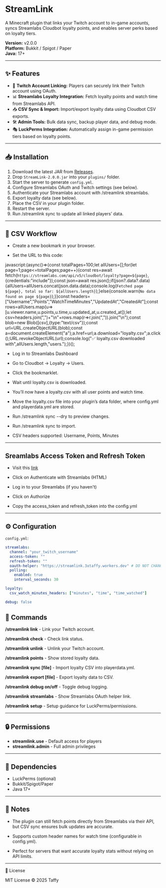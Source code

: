 # StreamLink
A Minecraft plugin that links your Twitch account to in-game accounts, syncs Streamlabs Cloudbot loyalty points, and enables server perks based on loyalty tiers.  

**Version:** v2.0.0  
**Platform:** Bukkit / Spigot / Paper  
**Java:** 17+  

---

## ✨ Features
- 🔗 **Twitch Account Linking:** Players can securely link their Twitch account using OAuth.  
- 📊 **Streamlabs Loyalty Integration:** Fetch loyalty points and watch time from Streamlabs API.  
- 📥 **CSV Sync & Import:** Import/export loyalty data using Cloudbot CSV exports.  
- 🛠️ **Admin Tools:** Bulk data sync, backup player data, and debug mode.  
- 🎭 **LuckPerms Integration:** Automatically assign in-game permission tiers based on loyalty points.  

---

## 📥 Installation
1. Download the latest JAR from [Releases](https://github.com/TheReal3xtinct/Streamlink/releases).
2. Drop `StreamLink-2.0.0.jar` into your `plugins/` folder.
3. Start the server to generate `config.yml`.
4. Configure Streamlabs OAuth and Twitch settings (see below).
5. Authenticate your Streamlabs account with /streamlink streamlabs.
6. Export loyalty data (see below).
7. Place the CSV in your plugin folder.
8. Restart the server.
9. Run /streamlink sync to update all linked players’ data.

---

## 📂 CSV Workflow

- Create a new bookmark in your browser.
  
- Set the URL to this code:

javascript:(async()=>{const totalPages=100;let allUsers=[];for(let page=1;page<=totalPages;page++){const res=await fetch(`https://streamlabs.com/api/v5/cloudbot/loyalty?page=${page}`,{credentials:"include"});const json=await res.json();if(json?.data?.data){allUsers=allUsers.concat(json.data.data);console.log(`Fetched page ${page}, total so far: ${allUsers.length}`);}else{console.warn(`No data found on page ${page}`);}}const headers=["Username","Points","WatchTimeMinutes","UpdatedAt","CreatedAt"];const rows=allUsers.map(u=>[u.viewer.name,u.points,u.time,u.updated_at,u.created_at]);let csv=headers.join(",")+"\n"+rows.map(r=>r.join(",")).join("\n");const blob=new Blob([csv],{type:"text/csv"});const url=URL.createObjectURL(blob);const a=document.createElement("a");a.href=url;a.download="loyalty.csv";a.click();URL.revokeObjectURL(url);console.log("✅ loyalty.csv downloaded with",allUsers.length,"users.");})();

- Log in to Streamlabs Dashboard
  
- Go to Cloudbot → Loyalty → Users.
  
- Click the bookmarklet.

- Wait until loyalty.csv is downloaded.

- You’ll now have a loyalty.csv with all user points and watch time.

- Move the loyalty.csv file into your plugin’s data folder, where config.yml and playerdata.yml are stored.

- Run /streamlink sync --dry to preview changes.

- Run /streamlink sync to import.

- CSV headers supported:
Username, Points, Minutes

---

## Sreamlabs Access Token and Refresh Token

- Visit this [link](https://streamlink.3xtaffy.workers.dev)

- Click on Authenticate with Streamlabs (HTML)
  
- Log in to your Streamlabs (if you haven't)
  
- Click on Authorize
  
- Copy the access_token and refresh_token into the config.yml

---

## ⚙️ Configuration
`config.yml`:

```yaml
streamlabs:
  channel: "your_twitch_username"
  access-token: ""
  refresh-token: ""
  oauth-helper: "https://streamlink.3xtaffy.workers.dev" # DO NOT CHANGE UNLESS YOU KNOW WHAT YOU ARE DOING
  polling:
    enabled: true
    interval_seconds: 30

loyalty:
  csv_watch_minutes_headers: ["minutes", "time", "time_watched"]

debug: false

```

## 🔑 Commands
**/streamlink link**	- Link your Twitch account.

**/streamlink check**	-	Check link status.

**/streamlink unlink**	-	Unlink your Twitch account.

**/streamlink points**	-	Show stored loyalty data.

**/streamlink sync [file]**	-	Import loyalty CSV into playerdata.yml.

**/streamlink export [file]**	-	Export loyalty data to CSV.

**/streamlink debug on/off**	-	Toggle debug logging.

**/streamlink streamlabs**	-	Show Streamlabs OAuth helper link.

**/streamlink setup**	-	Setup guidance for LuckPerms/permissions.

---

## 🔒 Permissions
- **streamlink.use** -	Default access for players
- **streamlink.admin** -	Full admin privileges

---

## 🧩 Dependencies
- LuckPerms (optional)
- Bukkit/Spigot/Paper
- Java 17+

---

## 🔑 Notes

- The plugin can still fetch points directly from Streamlabs via their API, but CSV sync ensures bulk updates are accurate.

- Supports custom header names for watch time (configurable in config.yml).

- Perfect for servers that want accurate loyalty stats without relying on API limits.

---

📝 License

MIT License © 2025 Taffy
